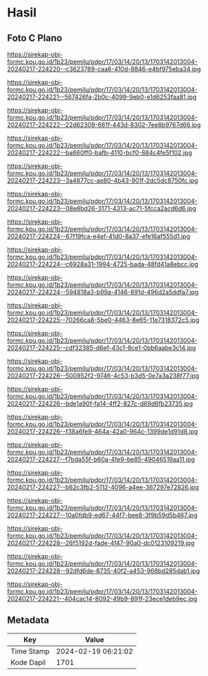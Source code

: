 # Hasil

## Foto C Plano

https://sirekap-obj-formc.kpu.go.id/1b23/pemilu/pdpr/17/03/14/20/13/1703142013004-20240217-224220--c3623789-caa6-410d-8846-e4bf975eba34.jpg

https://sirekap-obj-formc.kpu.go.id/1b23/pemilu/pdpr/17/03/14/20/13/1703142013004-20240217-224221--567426fa-2b0c-4099-9eb0-e1d6253faa81.jpg

https://sirekap-obj-formc.kpu.go.id/1b23/pemilu/pdpr/17/03/14/20/13/1703142013004-20240217-224222--22d62309-661f-443d-8302-7ee8b9767d66.jpg

https://sirekap-obj-formc.kpu.go.id/1b23/pemilu/pdpr/17/03/14/20/13/1703142013004-20240217-224222--ba660ff0-bafb-4110-bcf0-884c4fe5f102.jpg

https://sirekap-obj-formc.kpu.go.id/1b23/pemilu/pdpr/17/03/14/20/13/1703142013004-20240217-224223--3a4877cc-ae80-4b43-901f-2dc5dc8750fc.jpg

https://sirekap-obj-formc.kpu.go.id/1b23/pemilu/pdpr/17/03/14/20/13/1703142013004-20240217-224223--08e8bd26-3171-4313-ac71-5fcca2acd6d6.jpg

https://sirekap-obj-formc.kpu.go.id/1b23/pemilu/pdpr/17/03/14/20/13/1703142013004-20240217-224224--67f19fca-e4ef-41d0-8a37-efe16af555d1.jpg

https://sirekap-obj-formc.kpu.go.id/1b23/pemilu/pdpr/17/03/14/20/13/1703142013004-20240217-224224--c6928a31-1994-4725-bada-48fd41a8ebcc.jpg

https://sirekap-obj-formc.kpu.go.id/1b23/pemilu/pdpr/17/03/14/20/13/1703142013004-20240217-224224--594818a3-b99a-4146-891d-496d2a5ddfa7.jpg

https://sirekap-obj-formc.kpu.go.id/1b23/pemilu/pdpr/17/03/14/20/13/1703142013004-20240217-224225--70266ca8-5be0-4463-8e65-11e7318372c5.jpg

https://sirekap-obj-formc.kpu.go.id/1b23/pemilu/pdpr/17/03/14/20/13/1703142013004-20240217-224225--cdf32385-d6ef-43c1-8ce1-0bb6aabe3c14.jpg

https://sirekap-obj-formc.kpu.go.id/1b23/pemilu/pdpr/17/03/14/20/13/1703142013004-20240217-224226--500952f2-9746-4c53-b3d5-0e7a3a238f77.jpg

https://sirekap-obj-formc.kpu.go.id/1b23/pemilu/pdpr/17/03/14/20/13/1703142013004-20240217-224226--bde1a90f-fa14-4ff2-827c-d69d6fb23735.jpg

https://sirekap-obj-formc.kpu.go.id/1b23/pemilu/pdpr/17/03/14/20/13/1703142013004-20240217-224226--f38a6fe9-464a-42a0-964c-1399de1d91d8.jpg

https://sirekap-obj-formc.kpu.go.id/1b23/pemilu/pdpr/17/03/14/20/13/1703142013004-20240217-224227--f7bda55f-b60a-4fe9-be85-49046519aa11.jpg

https://sirekap-obj-formc.kpu.go.id/1b23/pemilu/pdpr/17/03/14/20/13/1703142013004-20240217-224227--b62c3fb2-5112-4096-a4ee-367297e72826.jpg

https://sirekap-obj-formc.kpu.go.id/1b23/pemilu/pdpr/17/03/14/20/13/1703142013004-20240217-224227--10a0fdb9-ed67-44f7-bee8-3f9b59d5b467.jpg

https://sirekap-obj-formc.kpu.go.id/1b23/pemilu/pdpr/17/03/14/20/13/1703142013004-20240217-224228--26f5192d-fade-4f47-90a0-dc0123109219.jpg

https://sirekap-obj-formc.kpu.go.id/1b23/pemilu/pdpr/17/03/14/20/13/1703142013004-20240217-224228--92dfd6de-8735-40f2-a453-966bd285dab1.jpg

https://sirekap-obj-formc.kpu.go.id/1b23/pemilu/pdpr/17/03/14/20/13/1703142013004-20240217-224221--404cac14-8092-49b9-891f-23ece1deb9ec.jpg


## Metadata

| Key        | Value               |
| ---------- | ------------------- |
| Time Stamp | 2024-02-19 06:21:02 |
| Kode Dapil | 1701                |



